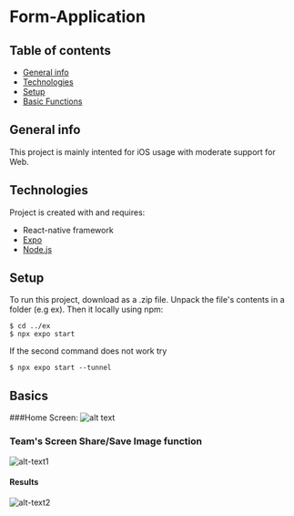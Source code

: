 # Form-Application
## Table of contents
* [General info](#general-info)
* [Technologies](#technologies)
* [Setup](#setup)
* [Basic Functions](#basics)

## General info
This project is mainly intented for iOS usage with moderate support for Web. 
	
## Technologies
Project is created with and requires:
* React-native framework
* [Expo](https://docs.expo.dev/get-started/installation/)
* [Node.js](https://nodejs.org/en) 

## Setup
To run this project, download as a .zip file.
Unpack the file's contents in a folder (e.g ex).
Then  it locally using npm:
```
$ cd ../ex
$ npx expo start 
```
If the second command does not work try
```
$ npx expo start --tunnel
```

## Basics
###Home Screen:
![alt text][hs]

[hs]: https://cdn.discordapp.com/attachments/452342785215954957/1111982590874890240/6BF63E0E-320F-4974-AC86-C7B87970AC0A.png "Home Screen"

### Team's Screen Share/Save Image function
![alt-text1][exs]

[exs]: https://cdn.discordapp.com/attachments/452342785215954957/1111983375775965245/6A8F1ACC-2744-4C48-AD28-5EBE8A39BAF2.png "Share/Save Image"

#### Results
![alt-text2][res]

[res]: https://cdn.discordapp.com/attachments/452342785215954957/1111982421064294400/6F15F4EB-9C4F-46F5-A36B-DAC02F6F38A8.png "Share/Save Image"
